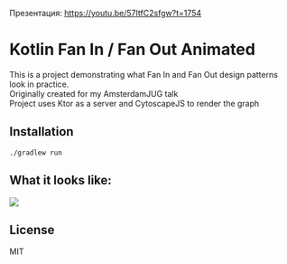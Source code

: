 Презентация: https://youtu.be/57ItfC2sfgw?t=1754

# Kotlin Fan In / Fan Out Animated

This is a project demonstrating what Fan In and Fan Out design patterns look in practice.  <br />
Originally created for my AmsterdamJUG talk<br />
Project uses Ktor as a server and CytoscapeJS to render the graph

## Installation
```
./gradlew run
```

## What it looks like:
![](FanOutIn.gif)


## License
MIT
